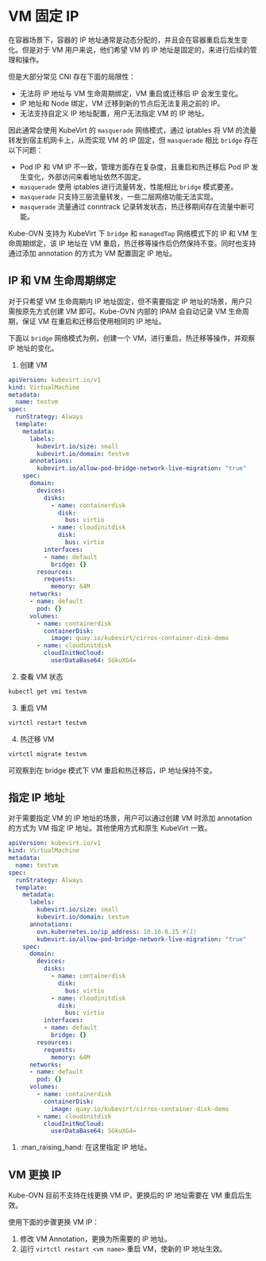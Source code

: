 # VM 固定 IP

在容器场景下，容器的 IP 地址通常是动态分配的，并且会在容器重启后发生变化。但是对于 VM 用户来说，他们希望 VM 的 IP 地址是固定的，来进行后续的管理和操作。

但是大部分常见 CNI 存在下面的局限性：

- 无法将 IP 地址与 VM 生命周期绑定，VM 重启或迁移后 IP 会发生变化。
- IP 地址和 Node 绑定，VM 迁移到新的节点后无法复用之前的 IP。
- 无法支持自定义 IP 地址配置，用户无法指定 VM 的 IP 地址。

因此通常会使用 KubeVirt 的 `masquerade` 网络模式，通过 iptables 将 VM 的流量转发到宿主机网卡上，从而实现 VM 的 IP 固定，但 `masquerade` 相比 `bridge` 存在以下问题：

- Pod IP 和 VM IP 不一致，管理方面存在复杂度，且重启和热迁移后 Pod IP 发生变化，外部访问来看地址依然不固定。
- `masquerade` 使用 iptables 进行流量转发，性能相比 `bridge` 模式要差。
- `masquerade` 只支持三层流量转发，一些二层网络功能无法实现。
- `masquerade` 流量通过 conntrack 记录转发状态，热迁移期间存在流量中断可能。

Kube-OVN 支持为 KubeVirt 下 `bridge` 和 `managedTap` 网络模式下的 IP 和 VM 生命周期绑定，该 IP 地址在 VM 重启，热迁移等操作后仍然保持不变。同时也支持通过添加 annotation 的方式为 VM 配置固定 IP 地址。

## IP 和 VM 生命周期绑定

对于只希望 VM 生命周期内 IP 地址固定，但不需要指定 IP 地址的场景，用户只需按原先方式创建 VM 即可。Kube-OVN 内部的 IPAM 会自动记录 VM 生命周期，保证 VM 在重启和迁移后使用相同的 IP 地址。

下面以 `bridge` 网络模式为例，创建一个 VM，进行重启，热迁移等操作，并观察 IP 地址的变化。

1. 创建 VM

```yaml
apiVersion: kubevirt.io/v1
kind: VirtualMachine
metadata:
  name: testvm
spec:
  runStrategy: Always 
  template:
    metadata:
      labels:
        kubevirt.io/size: small
        kubevirt.io/domain: testvm
      annotations:
        kubevirt.io/allow-pod-bridge-network-live-migration: "true"
    spec:
      domain:
        devices:
          disks:
            - name: containerdisk
              disk:
                bus: virtio
            - name: cloudinitdisk
              disk:
                bus: virtio
          interfaces:
          - name: default
            bridge: {}
        resources:
          requests:
            memory: 64M
      networks:
      - name: default
        pod: {}
      volumes:
        - name: containerdisk
          containerDisk:
            image: quay.io/kubevirt/cirros-container-disk-demo
        - name: cloudinitdisk
          cloudInitNoCloud:
            userDataBase64: SGkuXG4=
```

2. 查看 VM 状态

```bash
kubectl get vmi testvm
```

3. 重启 VM

```bash
virtctl restart testvm
```

4. 热迁移 VM

```bash
virtctl migrate testvm
```

可观察到在 bridge 模式下 VM 重启和热迁移后，IP 地址保持不变。

## 指定 IP 地址

对于需要指定 VM 的 IP 地址的场景，用户可以通过创建 VM 时添加 annotation 的方式为 VM 指定 IP 地址。其他使用方式和原生 KubeVirt 一致。

```yaml
apiVersion: kubevirt.io/v1
kind: VirtualMachine
metadata:
  name: testvm
spec:
  runStrategy: Always 
  template:
    metadata:
      labels:
        kubevirt.io/size: small
        kubevirt.io/domain: testvm
      annotations:
        ovn.kubernetes.io/ip_address: 10.16.0.15 #(1)
        kubevirt.io/allow-pod-bridge-network-live-migration: "true"
    spec:
      domain:
        devices:
          disks:
            - name: containerdisk
              disk:
                bus: virtio
            - name: cloudinitdisk
              disk:
                bus: virtio
          interfaces:
          - name: default
            bridge: {}
        resources:
          requests:
            memory: 64M
      networks:
      - name: default
        pod: {}
      volumes:
        - name: containerdisk
          containerDisk:
            image: quay.io/kubevirt/cirros-container-disk-demo
        - name: cloudinitdisk
          cloudInitNoCloud:
            userDataBase64: SGkuXG4=
```

1. :man_raising_hand: 在这里指定 IP 地址。

## VM 更换 IP

Kube-OVN 目前不支持在线更换 VM IP，更换后的 IP 地址需要在 VM 重启后生效。

使用下面的步骤更换 VM IP：

1. 修改 VM Annotation，更换为所需要的 IP 地址。
2. 运行 `virtctl restart <vm name>` 重启 VM，使新的 IP 地址生效。
